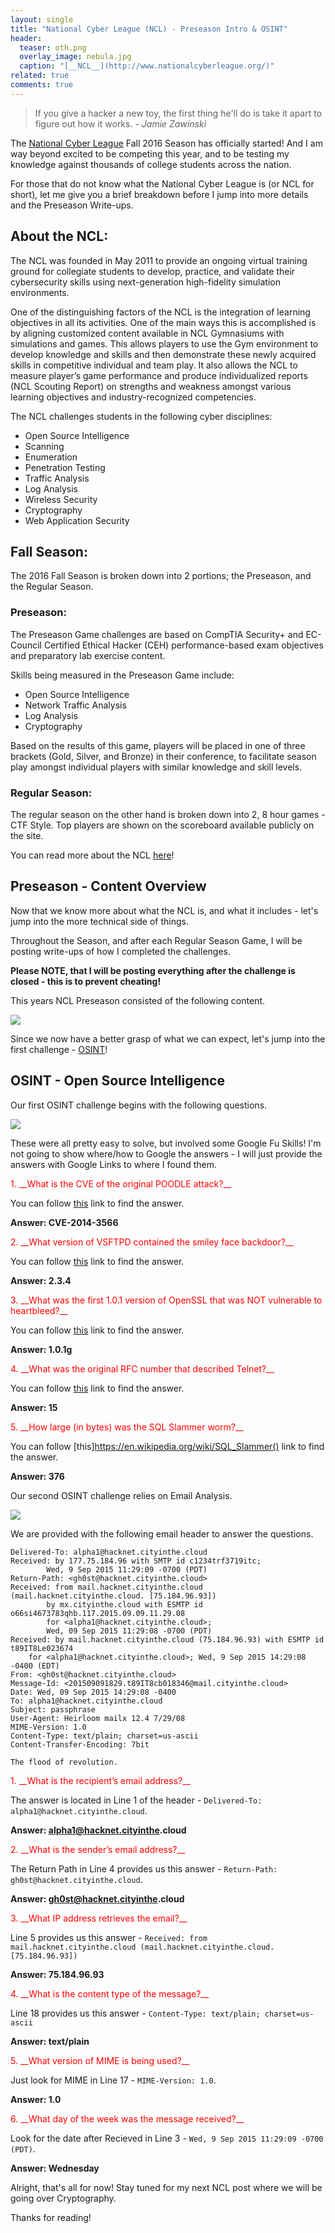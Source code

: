 ```yaml
---
layout: single
title: "National Cyber League (NCL) - Preseason Intro & OSINT"
header:
  teaser: oth.png
  overlay_image: nebula.jpg
  caption: "[__NCL__](http://www.nationalcyberleague.org/)"
related: true
comments: true
---
```


> If you give a hacker a new toy, the first thing he'll do is take it apart to figure out how it works. - _Jamie Zawinski_

The [National Cyber League](http://www.nationalcyberleague.org/) Fall 2016 Season has officially started! And I am way beyond excited to be competing this year, and to be testing my knowledge against thousands of college students across the nation.

For those that do not know what the National Cyber League is (or NCL for short), let me give you a brief breakdown before I jump into more details and the Preseason Write-ups.

## About the NCL:

The NCL was founded in May 2011 to provide an ongoing virtual training ground for collegiate students to develop, practice, and validate their cybersecurity skills using next-generation high-fidelity simulation environments.

One of the distinguishing factors of the NCL is the integration of learning objectives in all its activities. One of the main ways this is accomplished is by aligning customized content available in NCL Gymnasiums with simulations and games. This allows players to use the Gym environment to develop knowledge and skills and then demonstrate these newly acquired skills in competitive individual and team play. It also allows the NCL to measure player’s game performance and produce individualized reports (NCL Scouting Report) on strengths and weakness amongst various learning objectives and industry-recognized competencies.

The NCL challenges students in the following cyber disciplines:

* Open Source Intelligence
* Scanning
* Enumeration
* Penetration Testing
* Traffic Analysis
* Log Analysis
* Wireless Security
* Cryptography
* Web Application Security

## Fall Season:

The 2016 Fall Season is broken down into 2 portions; the Preseason, and the Regular Season.

### Preseason:

The Preseason Game challenges are based on CompTIA Security+ and EC-Council Certified Ethical Hacker (CEH) performance-based exam objectives and preparatory lab exercise content.
 
Skills being measured in the Preseason Game include:

* Open Source Intelligence
* Network Traffic Analysis
* Log Analysis
* Cryptography
 
Based on the results of this game, players will be placed in one of three brackets (Gold, Silver, and Bronze) in their conference, to facilitate season play amongst individual players with similar knowledge and skill levels.

### Regular Season:

The regular season on the other hand is broken down into 2, 8 hour games - CTF Style. Top players are shown on the scoreboard available publicly on the site.

You can read more about the NCL [here](http://www.nationalcyberleague.org/fall-season)!

## Preseason - Content Overview

Now that we know more about what the NCL is, and what it includes - let's jump into the more technical side of things.

Throughout the Season, and after each Regular Season Game, I will be posting write-ups of how I completed the challenges.

**Please NOTE, that I will be posting everything after the challenge is closed - this is to prevent cheating!**

This years NCL Preseason consisted of the following content.

<a href="/images/ncl1.png"><img src="/images/ncl1.png"></a>

Since we now have a better grasp of what we can expect, let's jump into the first challenge - [OSINT](https://en.wikipedia.org/wiki/Open-source_intelligence)!

## OSINT - Open Source Intelligence

Our first OSINT challenge begins with the following questions.

<a href="/images/ncl2.png"><img src="/images/ncl2.png"></a>

These were all pretty easy to solve, but involved some Google Fu Skills! I'm not going to show where/how to Google the answers - I will just provide the answers with Google Links to where I found them.

<div class="rBorder" markdown="1">
<span style="color:red">1. __What is the CVE of the original POODLE attack?__</span>

You can follow [this](https://cve.mitre.org/cgi-bin/cvename.cgi?name=cve-2014-3566) link to find the answer.

__Answer: CVE-2014-3566__
</div>


<div class="rBorder" markdown="1">
<span style="color:red">2. __What version of VSFTPD contained the smiley face backdoor?__</span>

You can follow [this](http://www.computersecuritystudent.com/SECURITY_TOOLS/METASPLOITABLE/EXPLOIT/lesson8/) link to find the answer.

__Answer: 2.3.4__
</div>


<div class="rBorder" markdown="1">
<span style="color:red">3. __What was the first 1.0.1 version of OpenSSL that was NOT vulnerable to heartbleed?__</span>

You can follow [this](http://heartbleed.com/) link to find the answer.

__Answer: 1.0.1g__
</div>


<div class="rBorder" markdown="1">
<span style="color:red">4. __What was the original RFC number that described Telnet?__</span>

You can follow [this](https://en.wikipedia.org/wiki/Telnet) link to find the answer.

__Answer: 15__
</div>


<div class="rBorder" markdown="1">
<span style="color:red">5. __How large (in bytes) was the SQL Slammer worm?__</span>

You can follow [this]https://en.wikipedia.org/wiki/SQL_Slammer() link to find the answer.

__Answer: 376__
</div>

Our second OSINT challenge relies on Email Analysis.

<a href="/images/ncl3.png"><img src="/images/ncl3.png"></a>

We are provided with the following email header to answer the questions.

```
Delivered-To: alpha1@hacknet.cityinthe.cloud
Received: by 177.75.184.96 with SMTP id c1234trf3719itc;
        Wed, 9 Sep 2015 11:29:09 -0700 (PDT)
Return-Path: <gh0st@hacknet.cityinthe.cloud>
Received: from mail.hacknet.cityinthe.cloud (mail.hacknet.cityinthe.cloud. [75.184.96.93])
        by mx.cityinthe.cloud with ESMTP id o66si4673783qhb.117.2015.09.09.11.29.08
        for <alpha1@hacknet.cityinthe.cloud>;
        Wed, 09 Sep 2015 11:29:08 -0700 (PDT)
Received: by mail.hacknet.cityinthe.cloud (75.184.96.93) with ESMTP id t89IT8Le023674
	for <alpha1@hacknet.cityinthe.cloud>; Wed, 9 Sep 2015 14:29:08 -0400 (EDT)
From: <gh0st@hacknet.cityinthe.cloud>
Message-Id: <201509091829.t89IT8cb018346@mail.cityinthe.cloud>
Date: Wed, 09 Sep 2015 14:29:08 -0400
To: alpha1@hacknet.cityinthe.cloud
Subject: passphrase
User-Agent: Heirloom mailx 12.4 7/29/08
MIME-Version: 1.0
Content-Type: text/plain; charset=us-ascii
Content-Transfer-Encoding: 7bit

The flood of revolution.
```
<div class="rBorder" markdown="1">
<span style="color:red">1. __What is the recipient’s email address?__</span>

The answer is located in Line 1 of the header - `Delivered-To: alpha1@hacknet.cityinthe.cloud`.

__Answer: alpha1@hacknet.cityinthe.cloud__
</div>


<div class="rBorder" markdown="1">
<span style="color:red">2. __What is the sender’s email address?__</span>

The Return Path in Line 4 provides us this answer - `Return-Path: gh0st@hacknet.cityinthe.cloud`.

__Answer: gh0st@hacknet.cityinthe.cloud__
</div>


<div class="rBorder" markdown="1">
<span style="color:red">3. __What IP address retrieves the email?__</span>

Line 5 provides us this answer - `Received: from mail.hacknet.cityinthe.cloud (mail.hacknet.cityinthe.cloud. [75.184.96.93])`

__Answer: 75.184.96.93__
</div>


<div class="rBorder" markdown="1">
<span style="color:red">4. __What is the content type of the message?__</span>

Line 18 provides us this answer - `Content-Type: text/plain; charset=us-ascii`

__Answer: text/plain__
</div>


<div class="rBorder" markdown="1">
<span style="color:red">5. __What version of MIME is being used?__</span>

Just look for MIME in Line 17 - `MIME-Version: 1.0`.

__Answer: 1.0__
</div>


<div class="rBorder" markdown="1">
<span style="color:red">6. __What day of the week was the message received?__</span>

Look for the date after Recieved in Line 3 - `Wed, 9 Sep 2015 11:29:09 -0700 (PDT)`.

__Answer: Wednesday__
</div>

Alright, that's all for now! Stay tuned for my next NCL post where we will be going over Cryptography.

Thanks for reading!
